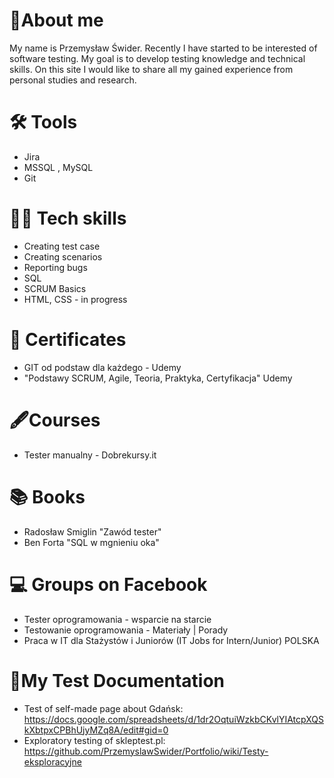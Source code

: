 # 📖About me
My name is Przemysław Świder. Recently I have started to be interested of software testing. My goal is to develop testing knowledge and technical skills. On this site I would like to share all my gained experience from personal studies and research.
# 🛠️ Tools
* Jira
* MSSQL , MySQL
* Git
# 👩‍💻 Tech skills
* Creating test case
* Creating scenarios
* Reporting bugs
* SQL
* SCRUM Basics
* HTML, CSS - in progress
# 🥇 Certificates
* GIT od podstaw dla każdego - Udemy
* "Podstawy SCRUM, Agile, Teoria, Praktyka, Certyfikacja" Udemy
# 🖋️Courses
* Tester manualny - Dobrekursy.it
# 📚 Books
* Radosław Smiglin "Zawód tester"
* Ben Forta "SQL w mgnieniu oka"
# 💻 Groups on Facebook
* Tester oprogramowania - wsparcie na starcie
* Testowanie oprogramowania - Materiały | Porady
* Praca w IT dla Stażystów i Juniorów (IT Jobs for Intern/Junior) POLSKA
# 📑My Test Documentation
* Test of self-made page about Gdańsk: https://docs.google.com/spreadsheets/d/1dr2OqtuiWzkbCKvlYIAtcpXQSkXbtpxCPBhUjyMZq8A/edit#gid=0 
* Exploratory testing of skleptest.pl: https://github.com/PrzemyslawSwider/Portfolio/wiki/Testy-eksploracyjne
<!---
PrzemyslawSwider/PrzemyslawSwider is a ✨ special ✨ repository because its `README.md` (this file) appears on your GitHub profile.
You can click the Preview link to take a look at your changes.
--->
